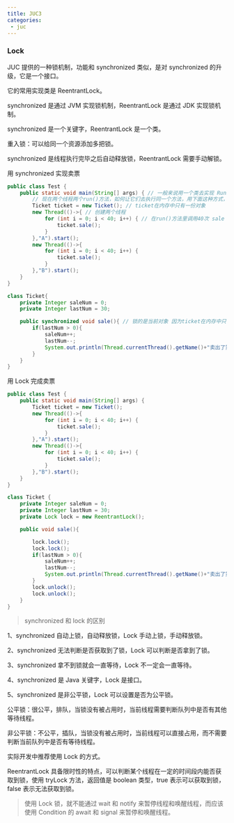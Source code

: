 ```yaml
---
title: JUC3
categories:
 - juc
---
```



### Lock

JUC 提供的一种锁机制，功能和 synchronized 类似，是对 synchronized 的升级，它是一个接口。

它的常用实现类是 ReentrantLock。

synchronized 是通过 JVM 实现锁机制，ReentrantLock 是通过 JDK 实现锁机制。

synchronized 是一个关键字，ReentrantLock 是一个类。

重入锁：可以给同一个资源添加多把锁。

synchronized 是线程执行完毕之后自动释放锁，ReentrantLock 需要手动解锁。

用 synchronized 实现卖票

```java
public class Test {
    public static void main(String[] args) { // 一般来说用一个类去实现 Runnable,然后new Thread(Runnable)将这个类传进去来实现多个线程对同一个run()方法操作
        // 现在两个线程两个run()方法，如何让它们去执行同一个方法，用下面这种方式，run方法里面用同一个对象的方法
        Ticket ticket = new Ticket(); // ticket在内存中只有一份对象
        new Thread(()->{ // 创建两个线程
            for (int i = 0; i < 40; i++) { // 在run()方法里调用40次 sale 方法
                ticket.sale();
            }
        },"A").start();
        new Thread(()->{
            for (int i = 0; i < 40; i++) {
                ticket.sale();
            }
        },"B").start();
    }
}

class Ticket{
    private Integer saleNum = 0;
    private Integer lastNum = 30;

    public synchronized void sale(){ // 锁的是当前对象 因为ticket在内存中只有一份对象 所以可以锁的住
        if(lastNum > 0){
            saleNum++;
            lastNum--;
            System.out.println(Thread.currentThread().getName()+"卖出了第"+saleNum+"张票，剩余"+lastNum+"张票");
        }
    }
}
```

用 Lock 完成卖票

```java
public class Test {
    public static void main(String[] args) {
        Ticket ticket = new Ticket();
        new Thread(()->{
            for (int i = 0; i < 40; i++) {
                ticket.sale();
            }
        },"A").start();
        new Thread(()->{
            for (int i = 0; i < 40; i++) {
                ticket.sale();
            }
        },"B").start();
    }
}

class Ticket {
    private Integer saleNum = 0;
    private Integer lastNum = 30;
    private Lock lock = new ReentrantLock();

    public void sale(){

        lock.lock();
        lock.lock();
        if(lastNum > 0){
            saleNum++;
            lastNum--;
            System.out.println(Thread.currentThread().getName()+"卖出了第"+saleNum+"张票，剩余"+lastNum+"张票");
        }
        lock.unlock();
        lock.unlock();
    }
}
```

> synchronized 和 lock 的区别

1、synchronized 自动上锁，自动释放锁，Lock 手动上锁，手动释放锁。

2、synchronized 无法判断是否获取到了锁，Lock 可以判断是否拿到了锁。

3、synchronized 拿不到锁就会一直等待，Lock 不一定会一直等待。

4、synchronized 是 Java 关键字，Lock 是接口。

5、synchronized 是非公平锁，Lock 可以设置是否为公平锁。

公平锁：很公平，排队，当锁没有被占用时，当前线程需要判断队列中是否有其他等待线程。

非公平锁：不公平，插队，当锁没有被占用时，当前线程可以直接占用，而不需要判断当前队列中是否有等待线程。

实际开发中推荐使用 Lock 的方式。

ReentrantLock 具备限时性的特点，可以判断某个线程在一定的时间段内能否获取到锁，使用 tryLock 方法，返回值是 boolean 类型，true 表示可以获取到锁，false 表示无法获取到锁。

> 使用 Lock 锁，就不能通过 wait 和 notify 来暂停线程和唤醒线程，而应该使用 Condition 的 await 和 signal 来暂停和唤醒线程。
